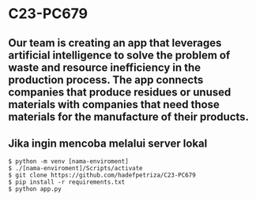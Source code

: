 # C23-PC679

Our team is creating an app that leverages artificial intelligence to solve the problem of waste and resource inefficiency in the production process. The app connects companies that produce residues or unused materials with companies that need those materials for the manufacture of their products.
--

## Jika ingin mencoba melalui server lokal
```
$ python -m venv [nama-enviroment]
$ ./[nama-enviroment]/Scripts/activate
$ git clone https://github.com/hadefpetriza/C23-PC679
$ pip install -r requirements.txt
$ python app.py
```
